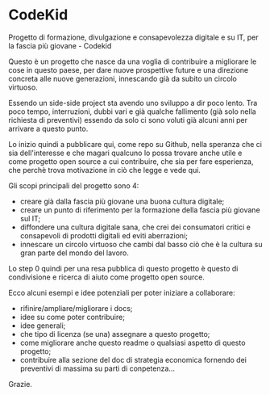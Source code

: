 # CodeKid
Progetto di formazione, divulgazione e consapevolezza digitale e su IT, per la fascia più giovane - Codekid


Questo è un progetto che nasce da una voglia di contribuire a migliorare le cose in questo paese, per dare nuove prospettive future e una direzione concreta alle nuove generazioni, innescando già da subito un circolo virtuoso. 

Essendo un side-side project sta avendo uno sviluppo a dir poco lento.
Tra poco tempo, interruzioni, dubbi vari e già qualche fallimento (già solo nella richiesta di preventivi) essendo da solo ci sono voluti già alcuni anni per arrivare a questo punto.

Lo inizio quindi a pubblicare qui, come repo su Github, nella speranza che ci sia dell'interesse e che magari qualcuno lo possa trovare anche utile e come progetto open source a cui contribuire, che sia per fare esperienza, che perchè trova motivazione in ciò che legge e vede qui.


Gli scopi principali del progetto sono 4:
- creare già dalla fascia più giovane una buona cultura digitale;
- creare un punto di riferimento per la formazione della fascia più giovane sul IT;
- diffondere una cultura digitale sana, che crei dei consumatori critici e consapevoli di prodotti digitali ed eviti aberrazioni;
- innescare un circolo virtuoso che cambi dal basso ciò che è la cultura su gran parte del mondo del lavoro.

Lo step 0 quindi per una resa pubblica di questo progetto è questo di condivisione e ricerca di aiuto come progetto open source.

Ecco alcuni esempi e idee potenziali per poter iniziare a collaborare:
- rifinire/ampliare/migliorare i docs;
- idee su come poter contribuire;
- idee generali;
- che tipo di licenza (se una) assegnare a questo progetto;
- come migliorare anche questo readme o qualsiasi aspetto di questo progetto;
- contribuire alla sezione del doc di strategia economica fornendo dei preventivi di massima su parti di conpetenza...

Grazie.
